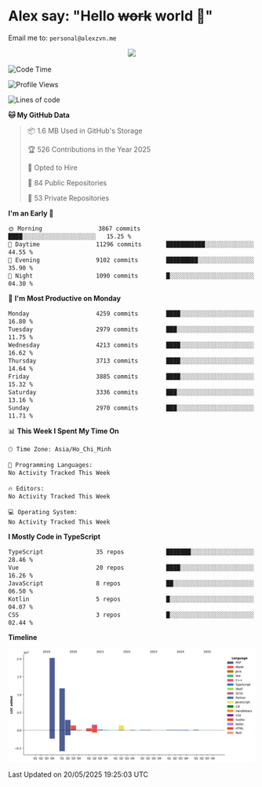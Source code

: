 # Alex say: "Hello ~~work~~ world 🐾"
Email me to: `personal@alexzvn.me`


<p align=center>
  <a href="https://skillicons.dev">
    <img src="https://skillicons.dev/icons?i=ts,js,php,nodejs,bun,vue,nuxt,react,svelte,tauri,laravel,rust,mongodb,docker,electron,redis,rabbitmq,tailwind,git,cloudflare,elysia,mysql,nginx,rollupjs,sentry,ubuntu,yarn,html,css,vite" />
  </a>
</p>

<!--START_SECTION:waka-->
![Code Time](http://img.shields.io/badge/Code%20Time-1%2C066%20hrs%2055%20mins-blue)

![Profile Views](http://img.shields.io/badge/Profile%20Views-0-blue)

![Lines of code](https://img.shields.io/badge/From%20Hello%20World%20I%27ve%20Written-40.7%20million%20lines%20of%20code-blue)

**🐱 My GitHub Data** 

> 📦 1.6 MB Used in GitHub's Storage 
 > 
> 🏆 526 Contributions in the Year 2025
 > 
> 💼 Opted to Hire
 > 
> 📜 84 Public Repositories 
 > 
> 🔑 53 Private Repositories 
 > 
**I'm an Early 🐤** 

```text
🌞 Morning                3867 commits        ████░░░░░░░░░░░░░░░░░░░░░   15.25 % 
🌆 Daytime                11296 commits       ███████████░░░░░░░░░░░░░░   44.55 % 
🌃 Evening                9102 commits        █████████░░░░░░░░░░░░░░░░   35.90 % 
🌙 Night                  1090 commits        █░░░░░░░░░░░░░░░░░░░░░░░░   04.30 % 
```
📅 **I'm Most Productive on Monday** 

```text
Monday                   4259 commits        ████░░░░░░░░░░░░░░░░░░░░░   16.80 % 
Tuesday                  2979 commits        ███░░░░░░░░░░░░░░░░░░░░░░   11.75 % 
Wednesday                4213 commits        ████░░░░░░░░░░░░░░░░░░░░░   16.62 % 
Thursday                 3713 commits        ████░░░░░░░░░░░░░░░░░░░░░   14.64 % 
Friday                   3885 commits        ████░░░░░░░░░░░░░░░░░░░░░   15.32 % 
Saturday                 3336 commits        ███░░░░░░░░░░░░░░░░░░░░░░   13.16 % 
Sunday                   2970 commits        ███░░░░░░░░░░░░░░░░░░░░░░   11.71 % 
```


📊 **This Week I Spent My Time On** 

```text
🕑︎ Time Zone: Asia/Ho_Chi_Minh

💬 Programming Languages: 
No Activity Tracked This Week

🔥 Editors: 
No Activity Tracked This Week

💻 Operating System: 
No Activity Tracked This Week
```

**I Mostly Code in TypeScript** 

```text
TypeScript               35 repos            ███████░░░░░░░░░░░░░░░░░░   28.46 % 
Vue                      20 repos            ████░░░░░░░░░░░░░░░░░░░░░   16.26 % 
JavaScript               8 repos             ██░░░░░░░░░░░░░░░░░░░░░░░   06.50 % 
Kotlin                   5 repos             █░░░░░░░░░░░░░░░░░░░░░░░░   04.07 % 
CSS                      3 repos             █░░░░░░░░░░░░░░░░░░░░░░░░   02.44 % 
```



**Timeline**

![Lines of Code chart](https://raw.githubusercontent.com/alexzvn/alexzvn/main/assets/bar_graph.png)


 Last Updated on 20/05/2025 19:25:03 UTC
<!--END_SECTION:waka-->
